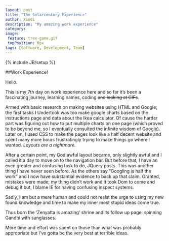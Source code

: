 ```yaml
---
layout: post
title: "The Solarcentury Experience"
author: Xindi
description: "My amazing work experience"
category: 
image:
 feature: trex-game.gif
 topPosition: 0px
tags: [Software, Development, Team]
---
```

{% include JB/setup %}

##Work Experience!

Hello. 

This is my 7th day on work experience here and so far it’s been a fascinating journey, learning names, coding <del>and looking at GIFs</del>.

Armed with basic research on making websites using HTML and Google; the first tasks I Undertook was too make google charts based on the instructions page and data about the Ikea calculator. Of cause the harder part was figuring out how to put multiple charts on one page (which proved to be beyond me, so I eventually consulted the infinite wisdom of Google).  Later on, I used CSS to make the pages look like a half decent website and spent many more hours frustratingly trying to make things go where I wanted. <i>Layouts are a nightmare.</i>

<div class="img img--fullContainer img--8xLeading" style="background-image: url('{{ site.baseurl_posts_img }}web.PNG');"></div>

After a certain point, my God awful layout became, only slightly awful and I called it a day to move on to the navigation bar. But before that, I have an even greater and confusing task to do, JQuery posts. This was another thing I have never seen before. As the others say “Googling is half the work” and I now have substantial evidence to back up that claim. Granted, mistakes were made; my thing didn’t work and it took Dom to come and debug it but, I blame IE for having confusing inspect systems.

Sadly, I am but a mere human and could not resist the urge to using my new found knowledge and time to make my inner most stupid ideas come true.

<div class="img img--fullContainer img--8xLeading" style="background-image: url('{{ site.baseurl_posts_img }}my amazing pet project.gif');"></div>

Thus born the ‘Zenyatta is amazing’ shrine and its follow up page: spinning Gandhi with sunglasses.

More time and effort was spent on those than what was probably appropriate but I’ve gotta be the very best at terrible ideas.

<div class="img img--fullContainer img--8xLeading" style="background-image: url('{{ site.baseurl_posts_img }}gotta be the very best.gif');"></div>



 
   







